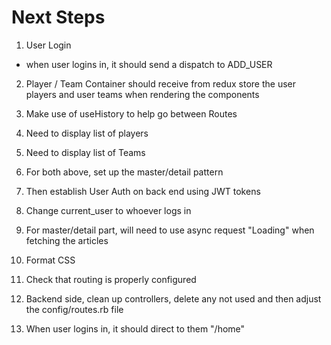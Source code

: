 # Next Steps

1. User Login
- when user logins in, it should send a dispatch to ADD_USER
2. Player / Team Container should receive from redux store the user players and user teams when rendering the components

3. Make use of useHistory to help go between Routes

4. Need to display list of players
5. Need to display list of Teams
6. For both above, set up the master/detail pattern

7. Then establish User Auth on back end using JWT tokens
8. Change current_user to whoever logs in

9. For master/detail part, will need to use async request "Loading" when fetching the articles

10. Format CSS

11. Check that routing is properly configured

12. Backend side, clean up controllers, delete any not used and then adjust the config/routes.rb file

13. When user logins in, it should direct to them "/home"